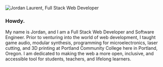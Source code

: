 ![Jordan Laurent, Full Stack Web Developer](../jlaurentpdx/banner.png)

### Howdy.

My name is Jordan, and I am a Full Stack Web Developer and Software Engineer. Prior to venturing into the world of web development, I taught game audio, modular synthesis, programming for microelectronics, laser cutting, and 3D printing at Portland Community College here in Portland, Oregon. I am dedicated to making the web a more open, inclusive, and accessible tool for students, teachers, and lifelong learners.

<!--
**jlaurentpdx/jlaurentpdx** is a ✨ _special_ ✨ repository because its `README.md` (this file) appears on your GitHub profile.

Here are some ideas to get you started:

- 🔭 I’m currently working on ...
- 🌱 I’m currently learning ...
- 👯 I’m looking to collaborate on ...
- 🤔 I’m looking for help with ...
- 💬 Ask me about ...
- 📫 How to reach me: ...
- 😄 Pronouns: ...
- ⚡ Fun fact: ...
-->
